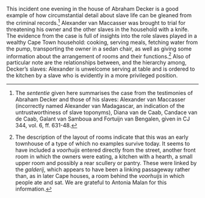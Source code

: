 This incident one evening in the house of Abraham Decker is a good example of how circumstantial detail about slave life can be gleaned from the criminal records.[^1] Alexander van Maccasser was brought to trial for threatening his owner and the other slaves in the household with a knife. The evidence from the case is full of insights into the role slaves played in a wealthy Cape Town household: cooking, serving meals, fetching water from the pump, transporting the owner in a sedan chair, as well as giving some information about the arrangement of rooms and their functions.[^2] Also of particular note are the relationships between, and the hierarchy among, Decker’s slaves: Alexander is unwelcome serving at table and is ordered to the kitchen by a slave who is evidently in a more privileged position.

[^1]: The *sententie* given here summarises the case from the testimonies of Abraham Decker and those of his slaves: Alexander van Maccasser (incorrectly named Alexander van Madagascar, an indication of the untrustworthiness of slave toponyms), Diana van de Caab, Candace van de Caab, Galant van Samboua and Fortuijn van Bengalen, given in CJ 344, vol. 6, ff. 631-48.

[^2]: The description of the layout of rooms indicate that this was an early townhouse of a type of which no examples survive today. It seems to have included a *voorhuijs* entered directly from the street, another front room in which the owners were eating, a kitchen with a hearth, a small upper room and possibly a rear scullery or pantry. These were linked by the *galderij*, which appears to have been a linking passageway rather than, as in later Cape houses, a room behind the *voorhuijs* in which people ate and sat. We are grateful to Antonia Malan for this information.